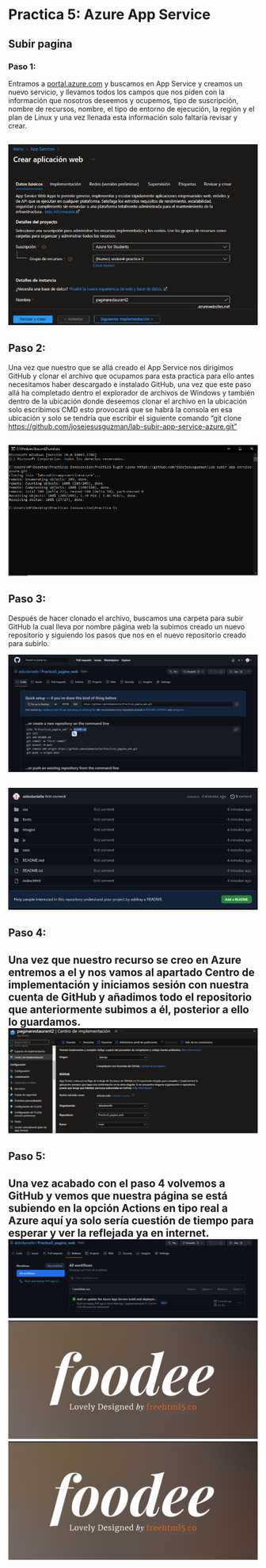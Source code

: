 # Practica 5: Azure App Service 
## **Subir pagina**
### Paso 1:  

Entramos a [portal.azure.com](https://portal.azure.com/) y buscamos en App Service y creamos un nuevo servicio, y llevamos todos los campos que nos piden con la información que nosotros deseemos y ocupemos, tipo de suscripción, nombre de recursos, nombre, el tipo de entorno de ejecución, la región y el plan de Linux y una vez llenada esta información solo faltaría revisar y crear.   

![creacion aplicacion web](https://github.com/aldodanielle/P5_AAS_subir_pagina-/blob/main/Imagenes/1.png)
----------------------------------------------------------------------------------------
## Paso 2:

Una vez que nuestro que se allá creado el App Service nos dirigimos GitHub y clonar el archivo que ocupamos para esta practica para ello antes necesitamos haber descargado e instalado GitHub, una vez que este paso allá ha completado dentro el explorador de archivos de Windows y también dentro de la ubicación donde deseemos clonar el archivo en la ubicación solo escribimos CMD esto provocará que se habrá la consola en esa ubicación y solo se tendría que escribir el siguiente comando “git clone https://github.com/josejesusguzman/lab-subir-app-service-azure.git”    

![clonacion](https://github.com/aldodanielle/P5_AAS_subir_pagina-/blob/main/Imagenes/2.png)
----------------------------------------------------------------------------------------
## Paso 3:  

Después de hacer clonado el archivo, buscamos una carpeta para subir GitHub la cual lleva por nombre página web la subimos creado un nuevo repositorio y siguiendo los pasos que nos en el nuevo repositorio creado para subirlo.  

![new repository](https://github.com/aldodanielle/P5_AAS_subir_pagina-/blob/main/Imagenes/3.png)  

![repository clone](https://github.com/aldodanielle/P5_AAS_subir_pagina-/blob/main/Imagenes/4.png)
----------------------------------------------------------------------------------------
## Paso 4:

Una vez que nuestro recurso se creo en Azure entremos a el y nos vamos al apartado Centro de implementación y iniciamos sesión con nuestra cuenta de GitHub y añadimos todo el repositorio que anteriormente subimos a él, posterior a ello lo guardamos.
![inicio de sesion](https://github.com/aldodanielle/P5_AAS_subir_pagina-/blob/main/Imagenes/5.png)
----------------------------------------------------------------------------------------
## Paso 5:  

Una vez acabado con el paso 4 volvemos a GitHub y vemos que nuestra página se está subiendo en la opción Actions en tipo real a Azure aquí ya solo sería cuestión de tiempo para esperar y ver la reflejada ya en internet.
![GitHub](https://github.com/aldodanielle/P5_AAS_subir_pagina-/blob/main/Imagenes/6.png)
![pagina 1](https://github.com/aldodanielle/P5_AAS_subir_pagina-/blob/main/Imagenes/7.png)
![pagina 2](https://github.com/aldodanielle/P5_AAS_subir_pagina-/blob/main/Imagenes/7.png)
----------------------------------------------------------------------------------------
